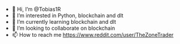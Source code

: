 - 👋 Hi, I’m @Tobias1R
- 👀 I’m interested in Python, blockchain and dlt
- 🌱 I’m currently learning blockchain and dlt
- 💞️ I’m looking to collaborate on blockchain
- 📫 How to reach me https://www.reddit.com/user/TheZoneTrader

<!---
Tobias1R/Tobias1R is a ✨ special ✨ repository because its `README.md` (this file) appears on your GitHub profile.
You can click the Preview link to take a look at your changes.
--->
